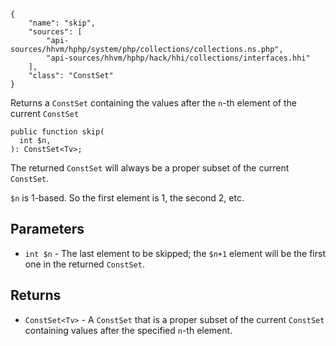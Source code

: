 ``` yamlmeta
{
    "name": "skip",
    "sources": [
        "api-sources/hhvm/hphp/system/php/collections/collections.ns.php",
        "api-sources/hhvm/hphp/hack/hhi/collections/interfaces.hhi"
    ],
    "class": "ConstSet"
}
```




Returns a ` ConstSet ` containing the values after the `` n ``-th element of the
current ``` ConstSet ```




``` Hack
public function skip(
  int $n,
): ConstSet<Tv>;
```




The returned ` ConstSet ` will always be a proper subset of the current
`` ConstSet ``.




` $n ` is 1-based. So the first element is 1, the second 2, etc.




## Parameters




+ ` int $n ` - The last element to be skipped; the `` $n+1 `` element will be the
  first one in the returned ``` ConstSet ```.




## Returns




* ` ConstSet<Tv> ` - A `` ConstSet `` that is a proper subset of the current ``` ConstSet ```
  containing values after the specified ```` n ````-th element.
<!-- HHAPIDOC -->
